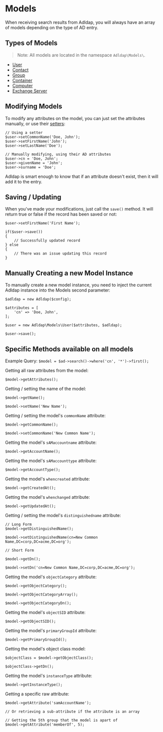 # Models

When receiving search results from Adldap, you will always have an array of models depending on the type of AD entry.

## Types of Models

> Note: All models are located in the namespace `Adldap\Models\`.

- [User](https://github.com/Adldap2/Adldap2/blob/master/docs/models/USER.md)
- [Contact](https://github.com/Adldap2/Adldap2/blob/master/docs/models/CONTACT.md)
- [Group](https://github.com/Adldap2/Adldap2/blob/master/docs/models/GROUP.md)
- [Container](https://github.com/Adldap2/Adldap2/blob/master/docs/models/CONTAINER.md)
- [Computer](https://github.com/Adldap2/Adldap2/blob/master/docs/models/COMPUTER.md)
- [Exchange Server](https://github.com/Adldap2/Adldap2/blob/master/docs/models/EXHANGE-SERVER.md)

## Modifying Models

To modify any attributes on the model, you can just set the attributes manually, or use their [setters](#specific-methods-available-on-all-models):

    // Using a setter
    $user->setCommonName('Doe, John');
    $user->setFirstName('John');
    $user->setLastName('Doe');
    
    // Manually modifying, using their AD attributes
    $user->cn = 'Doe, John';
    $user->givenName = 'John';
    $user->surname = 'Doe';

Adldap is smart enough to know that if an attribute doesn't exist, then it will add it to the entry.

## Saving / Updating

When you've made your modifications, just call the `save()` method. It will return true or false if the record has been
saved or not:

    $user->setFirstName('First Name');
    
    if($user->save())
    {
        // Successfully updated record
    } else
    {
        // There was an issue updating this record
    }

## Manually Creating a new Model Instance

To manually create a new model instance, you need to inject the current Adldap instance into the Models second parameter:

    $adldap = new Adldap($config);
    
    $attributes = [
        'cn' => 'Doe, John',
    ];
    
    $user = new Adldap\Models\User($attributes, $adldap);
    
    $user->save();

## Specific Methods available on all models

Example Query: `$model = $ad->search()->where('cn', '*')->first();`

Getting all raw attributes from the model:

    $model->getAttributes();

Getting / setting the name of the model:

    $model->getName();
    
    $model->setName('New Name');

Getting / setting the model's `commonName` attribute:

    $model->getCommonName();
    
    $model->setCommonName('New Common Name');

Getting the model's `sAMaccountname` attribute:

    $model->getAccountName();

Getting the model's `sAMaccounttype` attribute:

    $model->getAccountType();

Getting the model's `whencreated` attribute:

    $model->getCreatedAt();

Getting the model's `whenchanged` attribute:

    $model->getUpdatedAt();

Getting / setting the model's `distinguishedname` attribute:

    // Long Form
    $model->getDistinguishedName();
    
    $model->setDistinguishedName(cn=New Common Name,DC=corp,DC=acme,DC=org');
       
    // Short Form
   
    $model->getDn();
    
    $model->setDn('cn=New Common Name,DC=corp,DC=acme,DC=org');

Getting the model's `objectCategory` attribute:

    $model->getObjectCategory();
    
    $model->getObjectCategoryArray();
    
    $model->getObjectCategoryDn();

Getting the model's `objectSID` attribute:

    $model->getObjectSID();

Getting the model's `primaryGroupId` attribute:

    $model->getPrimaryGroupId();

Getting the model's object class model:

    $objectClass = $model->getObjectClass();
    
    $objectClass->getDn();
    
Getting the model's `instanceType` attribute:

    $model->getInstanceType();

Getting a specific raw attribute:

    $model->getAttribute('samAccountName');
    
    // Or retrieving a sub-attribute if the attribute is an array
    
    // Getting the 5th group that the model is apart of
    $model->getAttribute('memberOf', 5); 

